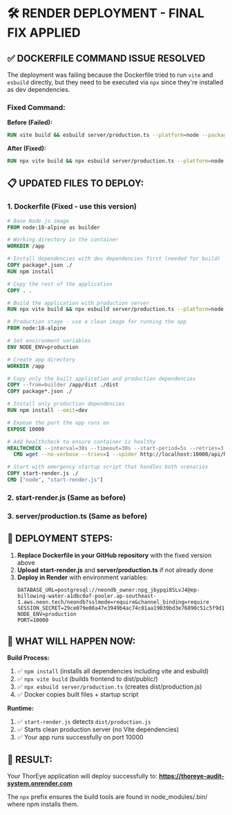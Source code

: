 # 🛠️ RENDER DEPLOYMENT - FINAL FIX APPLIED

## ✅ **DOCKERFILE COMMAND ISSUE RESOLVED**

The deployment was failing because the Dockerfile tried to run `vite` and `esbuild` directly, but they need to be executed via `npx` since they're installed as dev dependencies.

### Fixed Command:
**Before (Failed):**
```dockerfile
RUN vite build && esbuild server/production.ts --platform=node --packages=external --bundle --format=esm --outdir=dist
```

**After (Fixed):**
```dockerfile
RUN npx vite build && npx esbuild server/production.ts --platform=node --packages=external --bundle --format=esm --outdir=dist
```

## 📋 **UPDATED FILES TO DEPLOY:**

### 1. **Dockerfile** (Fixed - use this version)
```dockerfile
# Base Node.js image
FROM node:18-alpine as builder

# Working directory in the container
WORKDIR /app

# Install dependencies with dev dependencies first (needed for build)
COPY package*.json ./
RUN npm install

# Copy the rest of the application
COPY . .

# Build the application with production server
RUN npx vite build && npx esbuild server/production.ts --platform=node --packages=external --bundle --format=esm --outdir=dist

# Production stage - use a clean image for running the app
FROM node:18-alpine

# Set environment variables
ENV NODE_ENV=production

# Create app directory
WORKDIR /app

# Copy only the built application and production dependencies
COPY --from=builder /app/dist ./dist
COPY package*.json ./

# Install only production dependencies
RUN npm install --omit=dev

# Expose the port the app runs on
EXPOSE 10000

# Add healthcheck to ensure container is healthy
HEALTHCHECK --interval=30s --timeout=30s --start-period=5s --retries=3 \
  CMD wget --no-verbose --tries=1 --spider http://localhost:10000/api/health || exit 1

# Start with emergency startup script that handles both scenarios
COPY start-render.js ./
CMD ["node", "start-render.js"]
```

### 2. **start-render.js** (Same as before)
### 3. **server/production.ts** (Same as before)

## 🚀 **DEPLOYMENT STEPS:**

1. **Replace Dockerfile in your GitHub repository** with the fixed version above
2. **Upload start-render.js** and **server/production.ts** if not already done
3. **Deploy in Render** with environment variables:
   ```
   DATABASE_URL=postgresql://neondb_owner:npg_jbypqi8SLvJ4@ep-billowing-water-a1dbc0af-pooler.ap-southeast-1.aws.neon.tech/neondb?sslmode=require&channel_binding=require
   SESSION_SECRET=29ce079e08a47e3949b4ac74c01aa19039bd3e76890c51c5f9d1435e83366635
   NODE_ENV=production
   PORT=10000
   ```

## 🎯 **WHAT WILL HAPPEN NOW:**

**Build Process:**
1. ✅ `npm install` (installs all dependencies including vite and esbuild)
2. ✅ `npx vite build` (builds frontend to dist/public/)
3. ✅ `npx esbuild server/production.ts` (creates dist/production.js)
4. ✅ Docker copies built files + startup script

**Runtime:**
1. ✅ `start-render.js` detects `dist/production.js`
2. ✅ Starts clean production server (no Vite dependencies)
3. ✅ Your app runs successfully on port 10000

## 🎉 **RESULT:**
Your ThorEye application will deploy successfully to:
**https://thoreye-audit-system.onrender.com**

The `npx` prefix ensures the build tools are found in node_modules/.bin/ where npm installs them.
